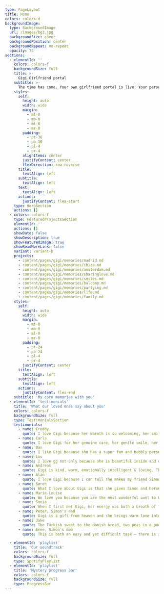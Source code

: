 ```yaml
---
type: PageLayout
title: Home
colors: colors-d
backgroundImage:
  type: BackgroundImage
  url: /images/bg3.jpg
  backgroundSize: cover
  backgroundPosition: center
  backgroundRepeat: no-repeat
  opacity: 75
sections:
  - elementId: ''
    colors: colors-f
    backgroundSize: full
    title: >-
      Gigi Girlfriend portal
    subtitle: >-
      The time has come. Your own girlfriend portal is live! Your personal love HQ 💖 Stay tuned for updates
    styles:
      self:
        height: auto
        width: wide
        margin:
          - mt-0
          - mb-0
          - ml-0
          - mr-0
        padding:
          - pt-36
          - pb-10
          - pl-4
          - pr-4
        alignItems: center
        justifyContent: center
        flexDirection: row-reverse
      title:
        textAlign: left
      subtitle:
        textAlign: left
      text:
        textAlign: left
      actions:
        justifyContent: flex-start
    type: HeroSection
    actions: []
  - colors: colors-f
    type: FeaturedProjectsSection
    elementId: ''
    actions: []
    showDate: false
    showDescription: true
    showFeaturedImage: true
    showReadMoreLink: false
    variant: variant-b
    projects:
      - content/pages/gigi/memories/madrid.md
      - content/pages/gigi/memories/ibiza.md
      - content/pages/gigi/memories/amsterdam.md
      - content/pages/gigi/memories/sharinglove.md
      - content/pages/gigi/memories/smiles.md
      - content/pages/gigi/memories/balcony.md
      - content/pages/gigi/memories/partying.md
      - content/pages/gigi/memories/life.md
      - content/pages/gigi/memories/family.md
    styles:
      self:
        height: auto
        width: wide
        margin:
          - mt-0
          - mb-0
          - ml-0
          - mr-0
        padding:
          - pt-24
          - pb-24
          - pl-4
          - pr-4
        justifyContent: center
      title:
        textAlign: left
      subtitle:
        textAlign: left
      actions:
        justifyContent: flex-end
    subtitle: 'My core memories with you'
  - elementId: 'testimonials'
    title: 'What our loved ones say about you'
    colors: colors-f
    backgroundSize: full
    type: TestimonialsSection
    testimonials:
      - name: Freddy
        quote: I love Gigi because her warmth is so welcoming, her smile so beautiful, her drive to learn and expand so inspiring, her food so tasty, her taste in music so delightful, and her heart so big
      - name: Carla
        quote: I love Gigi for her genuine care, her gentle smile, her warm heart and for bringing the best out of Simon
      - name: Dan
        quote: I like Gigi because she has a super fun and bubbly personality!
      - name: Lou
        quote: I love gg not only because she is beautiful inside and out. Her genuinity, and her beautiful smile that can light up any room when she walks in ♥️ she is truly the kindest soul someone can have the luck to have around
      - name: Andreas
        quote: Gigi is kind, warm, emotionally intelligent & loving. The warmth and attention she gives others, especially her close relations, seems unmatched. From the very first meeting (Barcelona bar, ofc), where she had her first date with my best friend, Simon, she was welcoming and interested in our friendship. From there we had several weeks of great days & nights with techno in Sunny Bacrelona. To be continued
      - name: Alan
        quote: I love Gigi because I can tell she makes my friend Simon a better person, which is the sign of an amazing person! I also love Gigi because she rolls a perfect joint!
      - name: Søren
        quote: What I love about Gigi is that she gives Simon and herself the space to be exactly who they are – to grow, explore, and taste life. She is authentic, stands by her values, and is always present in our conversations.  Gigi is a warm and loving person, and I deeply appreciate the interest she shows in my children. That truly means a lot.  It is always a pleasure to see Gigi and Simon, and I look forward to the next time.
      - name: Marie-Louise
        quote: We love you because you are the most wonderful aunt to Ellinor and Dagmar. You show them care, and they always feel safe in your presence. They love playing with you. And thank you for taking good care of Simon. ❤️
      - name: Sonia
        quote: When I first met Gigi, her energy was both a breath of fresh air and an immediate comfort. Without knowing each other much, we shared a real bond of kindness and loving energy that is hard to find with new friends. I love her pure soul, her patience and grace and her open heart. I feel grateful to be touched by her beauty and to call her a friend.
      - name: Peter, Simon's dad
        quote: Gigi is a gift from heaven and she brings warm love into our family
      - name: Jake
        quote: The Turkish sweet to the danish bread, two peas in a pod that compensate for the other in chemistry alchemized through love and adoration. Gigi, the sweet hearted wanderer with a deep minded soul.
      - name: Anne, Simon's mom
        quote: This is both an easy and yet difficult task – there is so much good to say about Gigi❤️ but anyway. I see Gigi as a very beautiful person in every way. She is very appreciative and welcoming towards others. And she has made some very big decisions early in her life – decisions that require great strength and resilience🌺 She is a gift to our family 😅

  - elementId: 'playlist'
    title: 'Our soundtrack'
    colors: colors-f
    backgroundSize: full
    type: SpotifyPlaylist
  - elementId: 'playlist'
    title: 'Mystery progress bar'
    colors: colors-f
    backgroundSize: full
    type: ProgressBar
---
```

